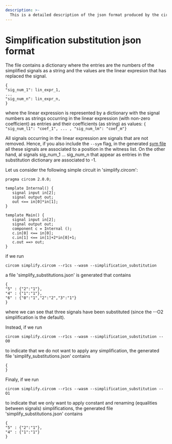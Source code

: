 ```yaml
---
description: >-
  This is a detailed description of the json format produced by the circom compiler when the flag --simplification_substitution is activated.
---
```

# Simplification substitution json format

The file contains a dictionary where the entries are the numbers of the simplified signals as a string and the values are the linear expresion that has replaced the signal.
```
{
"sig_num_1": lin_expr_1,
...
"sig_num_n": lin_expr_n,
}
```
where the linear expression is represented by a dictionary with the signal numbers as strings occurring in the linear expression (with non-zero coefficient) as entries and their coefficients (as string) as values:
`{ "sig_num_l1": "coef_1", ... , "sig_num_lm": "coef_m"}`

All signals occurring in the linear expression are signals that are not removed. Hence, if you also include the ```--sym``` flag, in the generated [sym file](sym.md) all these signals are associated to a position in the witness list. On the other hand, al signals sig_num_1 ... sig_num_n that appear as entries in the substitution dictionary are associated to -1.

Let us consider the following simple circuit in 'simplify.circom':

```text
pragma circom 2.0.0;

template Internal() {
   signal input in[2];
   signal output out;
   out <== in[0]*in[1];
}

template Main() {
   signal input in[2];
   signal output out;
   component c = Internal ();
   c.in[0] <== in[0];
   c.in[1] <== in[1]+2*in[0]+1;
   c.out ==> out;
}
```
if we run

```text
circom simplify.circom --r1cs --wasm --simplification_substitution
```
a file 'simplify_substitutions.json' is generated that contains

```text
{
"5" : {"2":"1"},
"4" : {"1":"1"},
"6" : {"0":"1","2":"2","3":"1"}
}
```

where we can see that three signals have been substituted (since the --O2 simplification is the default).

Instead, if we run

```text
circom simplify.circom --r1cs --wasm --simplification_substitution --O0
```

to indicate that we do not want to apply any simplification, the generated file 'simplify_substitutions.json' contains

```text
{
}
```
Finaly, if we run 

```text
circom simplify.circom --r1cs --wasm --simplification_substitution --O1
```

to indicate that we only want to apply constant and renaming (equalities between signals) simplifications, the generated file 'simplify_substitutions.json' contains

```text
{
"5" : {"2":"1"},
"4" : {"1":"1"}
}
```
